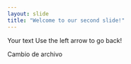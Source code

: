```yaml
---
layout: slide
title: "Welcome to our second slide!"
---
```

Your text
Use the left arrow to go back!

Cambio de archivo
